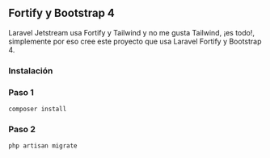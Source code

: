 ## Fortify y Bootstrap 4

Laravel Jetstream usa Fortify y Tailwind  y no me gusta Tailwind, ¡es todo!, simplemente por eso cree este proyecto que usa Laravel Fortify y Bootstrap 4.

### Instalación 

### Paso 1
```
composer install
````

### Paso 2
```
php artisan migrate
````